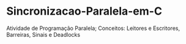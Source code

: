 # Sincronizacao-Paralela-em-C
Atividade de Programação Paralela; Conceitos: Leitores e Escritores, Barreiras, Sinais e Deadlocks
